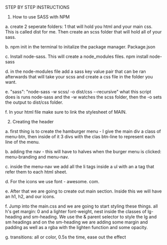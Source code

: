 STEP BY STEP INSTRUCTIONS

1. How to use SASS with NPM

a. create 2 seperate folders: 1 that will hold you html and your main css. This is called dist for me. Then create an scss folder that will hold all of your sass.

b. npm init in the terminal to initalize the package manager. Package.json

c. Install node-sass. This will create a node_modules files. npm install node-sass

d. in the node-modules file add a sass key value pair that can be ran afterwards that will take your scss and create a css file in the folder you want.

e. "sass": "node-sass -w scss/ -o dist/css --recursive"
what this script does is runs node-sass and the -w watches the scss folder, then the -o sets the output to dist/css folder.

f. In your html file make sure to link the stylesheet of MAIN.

2. Creating the header

a. first thing is to create the hamburger menu - I give the main div a class of menu-btn, then inside of it 3 divs with the clas btn-line to represent each line of the menu.

b. adding the nav - this will have to halves when the burger menu is clicked: menu-branding and menu-nav.

c. inside the menu-nav we add all the li tags inside a ul with an a tag that refer them to each html sheet. 

d. For the icons we use font - awesome. com.

e. After that we are going to create out main section. Inside this we will have an h1, h2, and our icons.

f. Jump into the main.css and we are going to start styling these things. all h's get margin: 0 and a lighter font-weight, nest inside the classes of lg-heading and sm-heading. We use the & parent selector to style the lg and sm headings and on the sm-heading we are adding some margin and padding as well as a rgba with the lighten function and some opacity.

g. transitions: all or color, 0.5s the time, ease out the effect